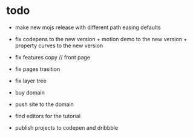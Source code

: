 # todo

- make new mojs release with different path easing defaults
- fix codepens to the new version + motion demo to the new version + property curves to the new version

- fix features copy // front page
- fix pages trasition
- fix layer tree

- buy domain
- push site to the domain

- find editors for the tutorial
- publish projects to codepen and dribbble